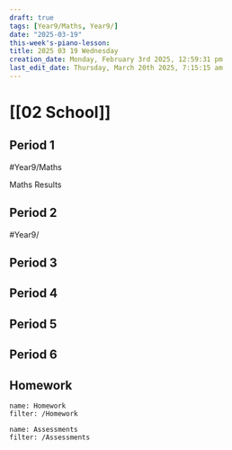```yaml
---
draft: true
tags: [Year9/Maths, Year9/]
date: "2025-03-19"
this-week's-piano-lesson: 
title: 2025 03 19 Wednesday
creation_date: Monday, February 3rd 2025, 12:59:31 pm
last_edit_date: Thursday, March 20th 2025, 7:15:15 am
---
```


# [[02 School]]

## Period 1

#Year9/Maths

Maths Results

## Period 2

#Year9/

## Period 3

## Period 4

## Period 5

## Period 6

## Homework

```todoist
name: Homework
filter: /Homework
```

```todoist
name: Assessments
filter: /Assessments
```
